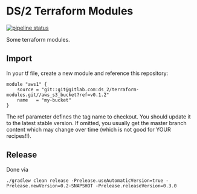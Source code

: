 # DS/2 Terraform Modules

[![pipeline status](https://gitlab.com/ds_2/terraform-modules/badges/develop/pipeline.svg)](https://gitlab.com/ds_2/terraform-modules/-/commits/develop)

Some terraform modules.

## Import

In your tf file, create a new module and reference this repository:

    module "aws1" {
        source = "git::git@gitlab.com:ds_2/terraform-modules.git//aws_s3_bucket?ref=v0.1.2"
        name   = "my-bucket"
    }

The ref parameter defines the tag name to checkout. You should update it to the latest stable version. If omitted, you usually get the master branch content which may change over time (which is not good for YOUR recipes!!).

## Release

Done via

    ./gradlew clean release -Prelease.useAutomaticVersion=true -Prelease.newVersion=0.2-SNAPSHOT -Prelease.releaseVersion=0.3.0

